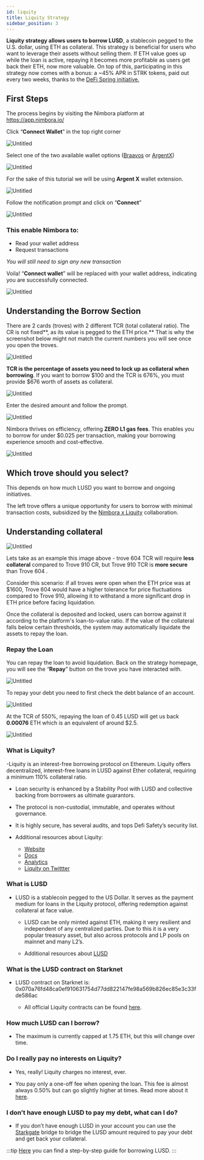 ```yaml
---
id: liquity
title: Liquity Strategy
sidebar_position: 3
---
```


**Liquity strategy allows users to borrow LUSD**, a stablecoin pegged to the U.S. dollar, using ETH as collateral. This strategy is beneficial for users who want to leverage their assets without selling them.  If ETH value goes up while the loan is active, repaying it becomes more profitable as users get back their ETH, now more valuable. On top of this, participating in this strategy now comes with a bonus: a ~45% APR in STRK tokens, paid out every two weeks, thanks to the [DeFi Spring initiative.](https://medium.com/@Nimbora/defi-spring-just-got-better-earn-strk-with-nimbora-x-liquity-d7e881f22c38)

## First Steps

The process begins by visiting the Nimbora platform at https://app.nimbora.io/

Click “**Connect Wallet**” in the top right corner 

![Untitled](https://i.imgur.com/SaXJ9qq.png) 

Select one of the two available wallet options ([Braavos](https://braavos.app/) or [ArgentX](https://argent.xyz/)) 

![Untitled](https://i.imgur.com/pwjsKxV.png)

For the sake of this tutorial we will be using **Argent X** wallet extension. 

![Untitled](https://i.imgur.com/517pTc6.png)

Follow the notification prompt and click on “**Connect**” 

![Untitled](https://i.imgur.com/RKP5vNr.png)

### This enable Nimbora to:

- Read your wallet address
- Request transactions

*You will still need to sign any new transaction*

Voila! “**Connect wallet**”  will be replaced with your wallet address, indicating you are successfully connected. 

![Untitled](https://i.imgur.com/pnBwOEo.png)

## Understanding the Borrow Section

There are 2 cards (troves) with 2 different TCR (total collateral ratio). The CR is not fixed**, as its value is pegged to the ETH price.** That is why the screenshot below might not match the current numbers you will see once you open the troves. 

![Untitled](https://i.imgur.com/ERJ3ast.png)

**TCR is the percentage of assets you need to lock up as collateral when borrowing**. If you want to borrow $100 and the TCR is 676%, you must provide $676 worth of assets as collateral.

![Untitled](https://i.imgur.com/4HseVPI.png)

Enter the desired amount and follow the prompt. 

![Untitled](https://i.imgur.com/nqH7qmS.png)

Nimbora thrives on efficiency, offering **ZERO L1 gas fees**. This enables you to borrow for under $0.025 per transaction, making your borrowing experience smooth and cost-effective.

![Untitled](https://i.imgur.com/Nwrn0QS.png)

## **Which trove should you select?**

This depends on how much LUSD you want to borrow and ongoing initiatives. 

The left trove offers a unique opportunity for users to borrow with minimal transaction costs, subsidized by the [Nimbora x Liquity](https://medium.com/@Nimbora/defi-spring-just-got-better-earn-strk-with-nimbora-x-liquity-d7e881f22c38) collaboration.

## Understanding collateral

![Untitled](https://i.imgur.com/3gF7AI3.png)

Lets take as an example this image above - trove 604 TCR will require **less collateral** compared to Trove 910 CR, but Trove 910 TCR is **more secure** than Trove 604 .

Consider this scenario: if all troves were open when the ETH price was at $1600, Trove 604 would have a higher tolerance for price fluctuations compared to Trove 910, allowing it to withstand a more significant drop in ETH price before facing liquidation.

Once the collateral is deposited and locked, users can borrow against it according to the platform's loan-to-value ratio.   If the value of the collateral falls below certain thresholds, the system may automatically liquidate the assets to repay the loan. 

### Repay the Loan

You can repay the loan to avoid liquidation. Back on the strategy homepage, you will see the “**Repay**” button on the trove you have interacted with. 

![Untitled](https://i.imgur.com/h82KXzB.png)

To repay your debt you need to first check the debt balance of an account.

![Untitled](https://i.imgur.com/FoymkHr.png)

At the TCR of 550%, repaying the loan of 0.45 LUSD will get us back **0.00076** ETH which is an equivalent of around $2.5.  

![Untitled](https://i.imgur.com/DYkDgWe.png)

### What is Liquity?

  -Liquity is an interest-free borrowing protocol on Ethereum. Liquity offers decentralized, interest-free loans in LUSD against Ether collateral, requiring a minimum 110% collateral ratio.

  - Loan security is enhanced by a Stability Pool with LUSD and collective backing from borrowers as ultimate guarantors.

  - The protocol is non-custodial, immutable, and operates without governance.

  - It is highly secure, has several audits, and tops Defi Safety’s security list.

  - Additional resources about Liquity: 
    - [Website](https://www.liquity.org/)
    - [Docs](https://docs.liquity.org/)
    - [Analytics](https://dune.com/liquity/liquity)
    - [Liquity on Twittter](https://twitter.com/LiquityProtocol)

### What is LUSD

- LUSD is a stablecoin pegged to the US Dollar. It serves as the payment medium for loans in the Liquity protocol, offering redemption against collateral at face value.

  - LUSD can be only minted against ETH, making it very resilient and independent of any centralized parties. Due to this it is a very popular treasury asset, but also across protocols and LP pools on mainnet and many L2’s.

  - Additional resources about [LUSD](https://docs.liquity.org/faq/general#what-are-lusd-and-lqty)

### What is the LUSD contract on Starknet

- LUSD contract on Starknet is: 0x070a76fd48ca0ef910631754d77dd822147fe98a569b826ec85e3c33fde586ac

  - All official Liquity contracts can be found [here](https://docs.liquity.org/documentation/resources#contract-addresses).

### How much LUSD can I borrow?

- The maximum is currently capped at 1.75 ETH, but this will change over time.

### Do I really pay no interests on Liquity?

  - Yes, really! Liquity charges no interest, ever.

  - You pay only a one-off fee when opening the loan. This fee is almost always 0.50% but can go slightly higher at times. Read more about it [here](https://docs.liquity.org/faq/borrowing).

### I don’t have enough LUSD to pay my debt, what can I do?

  - If you don’t have enough LUSD in your account you can use the [Starkgate](https://starkgate.starknet.io/) bridge to bridge the LUSD amount required to pay your debt and get back your collateral.

:::tip
[Here](https://medium.com/@Nimbora/unlocking-quick-lusd-minting-a-step-by-step-guide-for-nimbora-users-1dc0b876a122) you can find a step-by-step guide for borrowing LUSD.
:::
